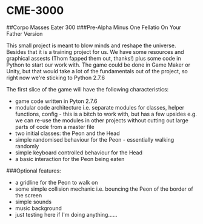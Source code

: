 # CME-3000

##Corpo Masses Eater 300
###Pre-Alpha Minus One Fellatio On Your Father Version

This small project is meant to blow minds and reshape the universe. Besides that it is a training project for us. We have some resources and graphical assests (Thom fapped them out, thanks!) plus some code in Python to start our work with. The game could be done in Game Maker or Unity, but that would take a lot of the fundamentals out of the project, so right now we're sticking to Python 2.7.6

The first slice of the game will have the following characteristics:
* game code written in Pyton 2.7.6
* modular code architecture i.e. separate modules for classes, helper functions, config - this is a bitch to work with, but has a few upsides e.g. we can re-use the modules in other projects without cutting out large parts of code from a master file
* two initial classes: the Peon and the Head
* simple randomised behaviour for the Peon - essentially walking randomly
* simple keyboard controlled behaviour for the Head
* a basic interaction for the Peon being eaten

###Optional features:
- a gridline for the Peon to walk on
- some simple collision mechanic i.e. bouncing the Peon of the border of the screen
- simple sounds
- music background
- just testing here if I'm doing anything......
